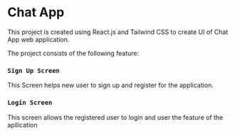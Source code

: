 # Chat App

This project is created using React.js and Tailwind CSS to create UI of Chat App web application.

The project consists of the following feature:

### `Sign Up Screen`

This Screen helps new user to sign up and register for the application.

### `Login Screen`

This screen allows the registered user to login and user the feature of the apllication

